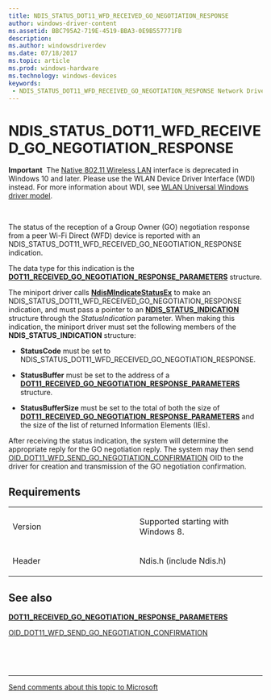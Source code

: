 ```yaml
---
title: NDIS_STATUS_DOT11_WFD_RECEIVED_GO_NEGOTIATION_RESPONSE
author: windows-driver-content
ms.assetid: BBC795A2-719E-4519-BBA3-0E9B557771FB
description: 
ms.author: windowsdriverdev 
ms.date: 07/18/2017 
ms.topic: article 
ms.prod: windows-hardware 
ms.technology: windows-devices 
keywords:
 - NDIS_STATUS_DOT11_WFD_RECEIVED_GO_NEGOTIATION_RESPONSE Network Drivers Starting with Windows Vista
---
```


# NDIS\_STATUS\_DOT11\_WFD\_RECEIVED\_GO\_NEGOTIATION\_RESPONSE


**Important**  The [Native 802.11 Wireless LAN](https://msdn.microsoft.com/library/windows/hardware/ff560690) interface is deprecated in Windows 10 and later. Please use the WLAN Device Driver Interface (WDI) instead. For more information about WDI, see [WLAN Universal Windows driver model](https://msdn.microsoft.com/library/windows/hardware/dn897672).

 

The status of the reception of a Group Owner (GO) negotiation response from a peer Wi-Fi Direct (WFD) device is reported with an NDIS\_STATUS\_DOT11\_WFD\_RECEIVED\_GO\_NEGOTIATION\_RESPONSE indication.

The data type for this indication is the [**DOT11\_RECEIVED\_GO\_NEGOTIATION\_RESPONSE\_PARAMETERS**](https://msdn.microsoft.com/library/windows/hardware/hh406524) structure.

The miniport driver calls [**NdisMIndicateStatusEx**](https://msdn.microsoft.com/library/windows/hardware/ff563600) to make an NDIS\_STATUS\_DOT11\_WFD\_RECEIVED\_GO\_NEGOTIATION\_RESPONSE indication, and must pass a pointer to an [**NDIS\_STATUS\_INDICATION**](https://msdn.microsoft.com/library/windows/hardware/ff567373) structure through the *StatusIndication* parameter. When making this indication, the miniport driver must set the following members of the **NDIS\_STATUS\_INDICATION** structure:

-   **StatusCode** must be set to NDIS\_STATUS\_DOT11\_WFD\_RECEIVED\_GO\_NEGOTIATION\_RESPONSE.

-   **StatusBuffer** must be set to the address of a [**DOT11\_RECEIVED\_GO\_NEGOTIATION\_RESPONSE\_PARAMETERS**](https://msdn.microsoft.com/library/windows/hardware/hh406524) structure.

-   **StatusBufferSize** must be set to the total of both the size of [**DOT11\_RECEIVED\_GO\_NEGOTIATION\_RESPONSE\_PARAMETERS**](https://msdn.microsoft.com/library/windows/hardware/hh406524) and the size of the list of returned Information Elements (IEs).

After receiving the status indication, the system will determine the appropriate reply for the GO negotiation reply. The system may then send [OID\_DOT11\_WFD\_SEND\_GO\_NEGOTIATION\_CONFIRMATION](https://msdn.microsoft.com/library/windows/hardware/hh451807) OID to the driver for creation and transmission of the GO negotiation confirmation.

Requirements
------------

<table>
<colgroup>
<col width="50%" />
<col width="50%" />
</colgroup>
<tbody>
<tr class="odd">
<td><p>Version</p></td>
<td><p>Supported starting with Windows 8.</p></td>
</tr>
<tr class="even">
<td><p>Header</p></td>
<td>Ndis.h (include Ndis.h)</td>
</tr>
</tbody>
</table>

## See also


[**DOT11\_RECEIVED\_GO\_NEGOTIATION\_RESPONSE\_PARAMETERS**](https://msdn.microsoft.com/library/windows/hardware/hh406524)

[OID\_DOT11\_WFD\_SEND\_GO\_NEGOTIATION\_CONFIRMATION](https://msdn.microsoft.com/library/windows/hardware/hh451807)

 

 


--------------------
[Send comments about this topic to Microsoft](mailto:wsddocfb@microsoft.com?subject=Documentation%20feedback%20%5Bnetvista\netvista%5D:%20NDIS_STATUS_DOT11_WFD_RECEIVED_GO_NEGOTIATION_RESPONSE%20%20RELEASE:%20%287/5/2017%29&body=%0A%0APRIVACY%20STATEMENT%0A%0AWe%20use%20your%20feedback%20to%20improve%20the%20documentation.%20We%20don't%20use%20your%20email%20address%20for%20any%20other%20purpose,%20and%20we'll%20remove%20your%20email%20address%20from%20our%20system%20after%20the%20issue%20that%20you're%20reporting%20is%20fixed.%20While%20we're%20working%20to%20fix%20this%20issue,%20we%20might%20send%20you%20an%20email%20message%20to%20ask%20for%20more%20info.%20Later,%20we%20might%20also%20send%20you%20an%20email%20message%20to%20let%20you%20know%20that%20we've%20addressed%20your%20feedback.%0A%0AFor%20more%20info%20about%20Microsoft's%20privacy%20policy,%20see%20http://privacy.microsoft.com/default.aspx. "Send comments about this topic to Microsoft")


